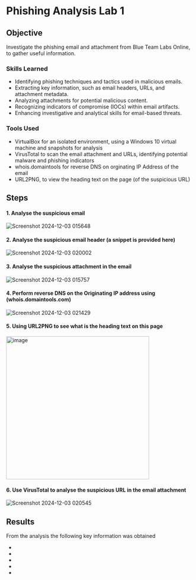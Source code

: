 # Phishing Analysis Lab 1

## Objective

Investigate the phishing email and attachment from Blue Team Labs Online, to gather useful information.

### Skills Learned

- Identifying phishing techniques and tactics used in malicious emails.
- Extracting key information, such as email headers, URLs, and attachment metadata.
- Analyzing attachments for potential malicious content.
- Recognizing indicators of compromise (IOCs) within email artifacts.
- Enhancing investigative and analytical skills for email-based threats.

### Tools Used

- VirtualBox for an isolated environment, using a Windows 10 virtual machine and snapshots for analysis
- VirusTotal to scan the email attachment and URLs, identifying potential malware and phishing indicators
- whois.domaintools for reverse DNS on orginating IP Address of the email
- URL2PNG, to view the heading text on the page (of the suspicious URL)
  
## Steps
#### 1. Analyse the suspicious email
![Screenshot 2024-12-03 015648](https://github.com/user-attachments/assets/75b8a369-4de2-4b77-9dc6-17697fd719f3)

#### 2. Analyse the suspicious email header (a snippet is provided here)
![Screenshot 2024-12-03 020002](https://github.com/user-attachments/assets/ff70cd90-2efe-4110-a5c1-07cd35d182d8)

#### 3. Analyse the suspicious attachment in the email 
![Screenshot 2024-12-03 015757](https://github.com/user-attachments/assets/fae98f73-15a3-48b2-8f2a-26455136cded)

#### 4. Perform reverse DNS on the Originating IP address using (whois.domaintools.com)
![Screenshot 2024-12-03 021429](https://github.com/user-attachments/assets/1d7b3bf0-14d8-490c-a422-a7a8cfc31164)

#### 5. Using URL2PNG to see what is the heading text on this page
<img width="386" alt="image" src="https://github.com/user-attachments/assets/8ebcd2a4-a429-4849-85d8-30e0db44bad0">

#### 6. Use VirusTotal to analyse the suspicious URL in the email attachment
![Screenshot 2024-12-03 020545](https://github.com/user-attachments/assets/2d6dba06-6275-47a4-b164-71a2ad8bf7e7)


## Results
From the analysis the following key information was obtained

-
-
-
-
-
